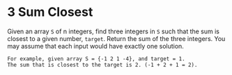 # 3 Sum Closest

Given an array `S` of n integers, find three integers in `S` such that the sum is closest to a given number, `target`. Return the sum of the three integers. You may assume that each input would have exactly one solution.
```
For example, given array S = {-1 2 1 -4}, and target = 1.
The sum that is closest to the target is 2. (-1 + 2 + 1 = 2).
```
